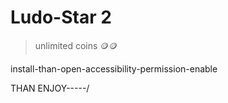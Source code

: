 # Ludo-Star 2 
> unlimited coins 🪙🪙

install-than-open-accessibility-permission-enable


THAN ENJOY-----/
